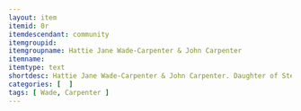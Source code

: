 ```yaml
---
layout: item
itemid: 0r
itemdescendant: community
itemgroupid: 
itemgroupname: Hattie Jane Wade-Carpenter & John Carpenter 
itemname: 
itemtype: text
shortdesc: Hattie Jane Wade-Carpenter & John Carpenter. Daughter of Steven & Mary Wade
categories: [  ]
tags: [ Wade, Carpenter ]
---
```









